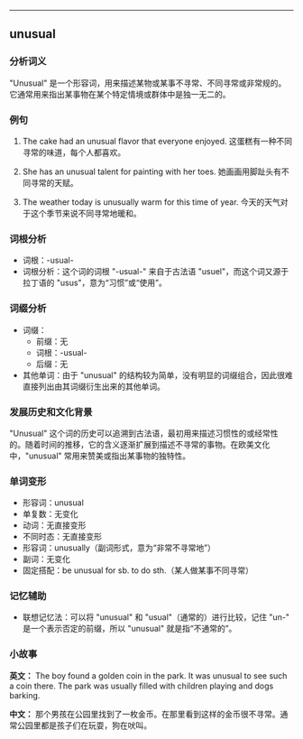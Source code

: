 
---------------
## unusual
### 分析词义
"Unusual" 是一个形容词，用来描述某物或某事不寻常、不同寻常或非常规的。它通常用来指出某事物在某个特定情境或群体中是独一无二的。

### 例句
1. The cake had an unusual flavor that everyone enjoyed.
   这蛋糕有一种不同寻常的味道，每个人都喜欢。

2. She has an unusual talent for painting with her toes.
   她画画用脚趾头有不同寻常的天赋。

3. The weather today is unusually warm for this time of year.
   今天的天气对于这个季节来说不同寻常地暖和。

### 词根分析
- 词根：-usual-
- 词根分析：这个词的词根 "-usual-" 来自于古法语 "usuel"，而这个词又源于拉丁语的 "usus"，意为“习惯”或“使用”。

### 词缀分析
- 词缀：
  - 前缀：无
  - 词根：-usual-
  - 后缀：无
- 其他单词：由于 "unusual" 的结构较为简单，没有明显的词缀组合，因此很难直接列出由其词缀衍生出来的其他单词。

### 发展历史和文化背景
"Unusual" 这个词的历史可以追溯到古法语，最初用来描述习惯性的或经常性的。随着时间的推移，它的含义逐渐扩展到描述不寻常的事物。在欧美文化中，"unusual" 常用来赞美或指出某事物的独特性。

### 单词变形
- 形容词：unusual
- 单复数：无变化
- 动词：无直接变形
- 不同时态：无直接变形
- 形容词：unusually（副词形式，意为“非常不寻常地”）
- 副词：无变化
- 固定搭配：be unusual for sb. to do sth.（某人做某事不同寻常）

### 记忆辅助
- 联想记忆法：可以将 "unusual" 和 "usual"（通常的）进行比较，记住 "un-" 是一个表示否定的前缀，所以 "unusual" 就是指“不通常的”。

### 小故事
**英文：**
The boy found a golden coin in the park. It was unusual to see such a coin there. The park was usually filled with children playing and dogs barking.

**中文：**
那个男孩在公园里找到了一枚金币。在那里看到这样的金币很不寻常。通常公园里都是孩子们在玩耍，狗在吠叫。

